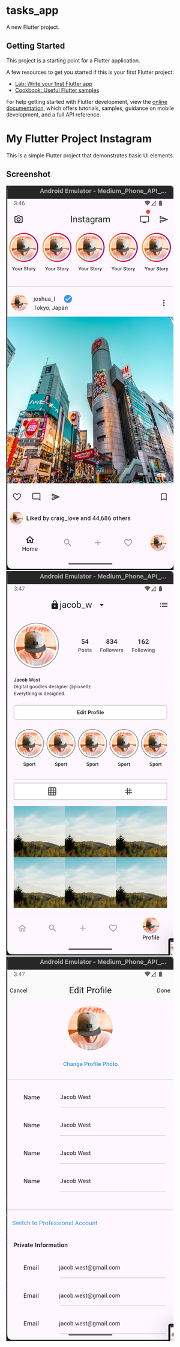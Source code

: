 # tasks_app

A new Flutter project.

## Getting Started

This project is a starting point for a Flutter application.

A few resources to get you started if this is your first Flutter project:

- [Lab: Write your first Flutter app](https://docs.flutter.dev/get-started/codelab)
- [Cookbook: Useful Flutter samples](https://docs.flutter.dev/cookbook)

For help getting started with Flutter development, view the
[online documentation](https://docs.flutter.dev/), which offers tutorials,
samples, guidance on mobile development, and a full API reference.


# My Flutter Project Instagram 

This is a simple Flutter project that demonstrates basic UI elements.

## Screenshot

![Home Screen](assets/screenshots/home_screen.png)
![Profile Screen](assets/screenshots/profile_screen.png)
![Edit Profile Screen](assets/screenshots/edit_profile.png)